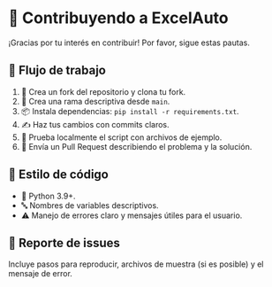 # 🤝 Contribuyendo a ExcelAuto

¡Gracias por tu interés en contribuir! Por favor, sigue estas pautas.

## 🧭 Flujo de trabajo

1. 🍴 Crea un fork del repositorio y clona tu fork.
2. 🌿 Crea una rama descriptiva desde `main`.
3. 📦 Instala dependencias: `pip install -r requirements.txt`.
4. ✍️ Haz tus cambios con commits claros.
5. 🧪 Prueba localmente el script con archivos de ejemplo.
6. 🚀 Envía un Pull Request describiendo el problema y la solución.

## 🧹 Estilo de código

- 🐍 Python 3.9+.
- 🔤 Nombres de variables descriptivos.
- ⚠️ Manejo de errores claro y mensajes útiles para el usuario.

## 🐞 Reporte de issues

Incluye pasos para reproducir, archivos de muestra (si es posible) y el mensaje de error.